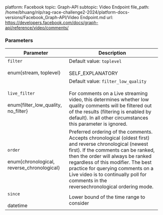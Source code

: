 platform: Facebook
topic: Graph-API
subtopic: Video Endpoint
file_path: /home/bhuang/nlp/rag-race-challenge2-2024/platform-docs-versions/Facebook_Graph-API/Video Endpoint.md
url: https://developers.facebook.com/docs/graph-api/reference/video/comments/

### Parameters

| Parameter | Description |
| --- | --- |
| `filter`<br><br>enum{stream, toplevel} | Default value: `toplevel`<br><br>SELF\_EXPLANATORY |
| `live_filter`<br><br>enum{filter\_low\_quality, no\_filter} | Default value: `filter_low_quality`<br><br>For comments on a Live streaming video, this determines whether low quality comments will be filtered out of the results (filtering is enabled by default). In all other circumstances this parameter is ignored. |
| `order`<br><br>enum{chronological, reverse\_chronological} | Preferred ordering of the comments. Accepts chronological (oldest first) and reverse chronological (newest first). If the comments can be ranked, then the order will always be ranked regardless of this modifier. The best practice for querying comments on a Live video is to continually poll for comments in the reversechronological ordering mode. |
| `since`<br><br>datetime | Lower bound of the time range to consider |